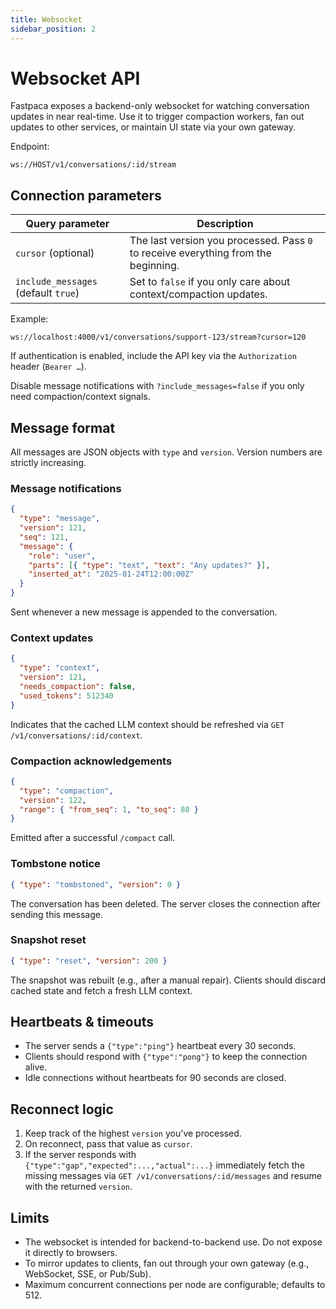 ```yaml
---
title: Websocket
sidebar_position: 2
---
```


# Websocket API

Fastpaca exposes a backend-only websocket for watching conversation updates in near real-time.  Use it to trigger compaction workers, fan out updates to other services, or maintain UI state via your own gateway.

Endpoint:

```
ws://HOST/v1/conversations/:id/stream
```

## Connection parameters

| Query parameter | Description |
| --- | --- |
| `cursor` (optional) | The last version you processed.  Pass `0` to receive everything from the beginning. |
| `include_messages` (default `true`) | Set to `false` if you only care about context/compaction updates. |

Example:

```
ws://localhost:4000/v1/conversations/support-123/stream?cursor=120
```

If authentication is enabled, include the API key via the `Authorization` header (`Bearer …`).

Disable message notifications with `?include_messages=false` if you only need compaction/context signals.

## Message format

All messages are JSON objects with `type` and `version`.  Version numbers are strictly increasing.

### Message notifications

```json
{
  "type": "message",
  "version": 121,
  "seq": 121,
  "message": {
    "role": "user",
    "parts": [{ "type": "text", "text": "Any updates?" }],
    "inserted_at": "2025-01-24T12:00:00Z"
  }
}
```

Sent whenever a new message is appended to the conversation.

### Context updates

```json
{
  "type": "context",
  "version": 121,
  "needs_compaction": false,
  "used_tokens": 512340
}
```

Indicates that the cached LLM context should be refreshed via `GET /v1/conversations/:id/context`.

### Compaction acknowledgements

```json
{
  "type": "compaction",
  "version": 122,
  "range": { "from_seq": 1, "to_seq": 80 }
}
```

Emitted after a successful `/compact` call.

### Tombstone notice

```json
{ "type": "tombstoned", "version": 0 }
```

The conversation has been deleted.  The server closes the connection after sending this message.

### Snapshot reset

```json
{ "type": "reset", "version": 200 }
```

The snapshot was rebuilt (e.g., after a manual repair). Clients should discard cached state and fetch a fresh LLM context.

## Heartbeats & timeouts

- The server sends a `{"type":"ping"}` heartbeat every 30 seconds.  
- Clients should respond with `{"type":"pong"}` to keep the connection alive.  
- Idle connections without heartbeats for 90 seconds are closed.

## Reconnect logic

1. Keep track of the highest `version` you've processed.  
2. On reconnect, pass that value as `cursor`.  
3. If the server responds with `{"type":"gap","expected":...,"actual":...}` immediately fetch the missing messages via `GET /v1/conversations/:id/messages` and resume with the returned `version`.

## Limits

- The websocket is intended for backend-to-backend use.  Do not expose it directly to browsers.  
- To mirror updates to clients, fan out through your own gateway (e.g., WebSocket, SSE, or Pub/Sub).  
- Maximum concurrent connections per node are configurable; defaults to 512.
